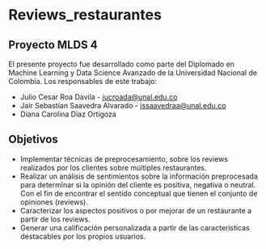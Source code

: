 # Reviews_restaurantes
## **Proyecto MLDS 4**

El presente proyecto fue desarrollado como parte del Diplomado en Machine Learning y Data Science Avanzado de la Universidad Nacional de Colombia. Los responsables de este trabajo:

* Julio Cesar Roa Davila - jucroada@unal.edu.co
* Jair Sebastian Saavedra Alvarado - 	jssaavedraa@unal.edu.co
*  Diana Carolina Diaz Ortigoza

## Objetivos
- Implementar técnicas de preprocesamiento, sobre los reviews realizados por los clientes sobre múltiples restaurantes.
- Realizar un análisis de sentimientos sobre la información preprocesada para determinar si la opinión del cliente es positiva, negativa o neutral. Con el fin de encontrar el sentido conceptual que tienen el conjunto de opiniones (reviews).
- Caracterizar los aspectos positivos o por mejorar de un restaurante a partir de los reviews.
- Generar una calificación personalizada a partir de las características destacables por los propios usuarios.